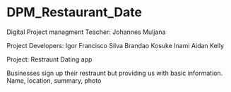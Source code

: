 # DPM_Restaurant_Date
Digital Project managment
Teacher: Johannes Muljana

Project Developers:
Igor Francisco Silva Brandao
Kosuke Inami
Aidan Kelly


Project:
Restraunt Dating app

Businesses sign up their restraunt but providing us with basic information. Name, location, summary, photo

